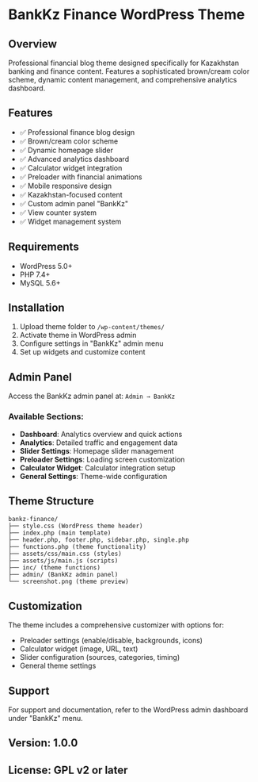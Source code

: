 # BankKz Finance WordPress Theme

## Overview
Professional financial blog theme designed specifically for Kazakhstan banking and finance content. Features a sophisticated brown/cream color scheme, dynamic content management, and comprehensive analytics dashboard.

## Features
- ✅ Professional finance blog design
- ✅ Brown/cream color scheme
- ✅ Dynamic homepage slider
- ✅ Advanced analytics dashboard
- ✅ Calculator widget integration
- ✅ Preloader with financial animations
- ✅ Mobile responsive design
- ✅ Kazakhstan-focused content
- ✅ Custom admin panel "BankKz"
- ✅ View counter system
- ✅ Widget management system

## Requirements
- WordPress 5.0+
- PHP 7.4+
- MySQL 5.6+

## Installation
1. Upload theme folder to `/wp-content/themes/`
2. Activate theme in WordPress admin
3. Configure settings in "BankKz" admin menu
4. Set up widgets and customize content

## Admin Panel
Access the BankKz admin panel at: `Admin → BankKz`

### Available Sections:
- **Dashboard**: Analytics overview and quick actions
- **Analytics**: Detailed traffic and engagement data
- **Slider Settings**: Homepage slider management
- **Preloader Settings**: Loading screen customization
- **Calculator Widget**: Calculator integration setup
- **General Settings**: Theme-wide configuration

## Theme Structure
```
bankz-finance/
├── style.css (WordPress theme header)
├── index.php (main template)
├── header.php, footer.php, sidebar.php, single.php
├── functions.php (theme functionality)
├── assets/css/main.css (styles)
├── assets/js/main.js (scripts)
├── inc/ (theme functions)
├── admin/ (BankKz admin panel)
└── screenshot.png (theme preview)
```

## Customization
The theme includes a comprehensive customizer with options for:
- Preloader settings (enable/disable, backgrounds, icons)
- Calculator widget (image, URL, text)
- Slider configuration (sources, categories, timing)
- General theme settings

## Support
For support and documentation, refer to the WordPress admin dashboard under "BankKz" menu.

## Version: 1.0.0
## License: GPL v2 or later